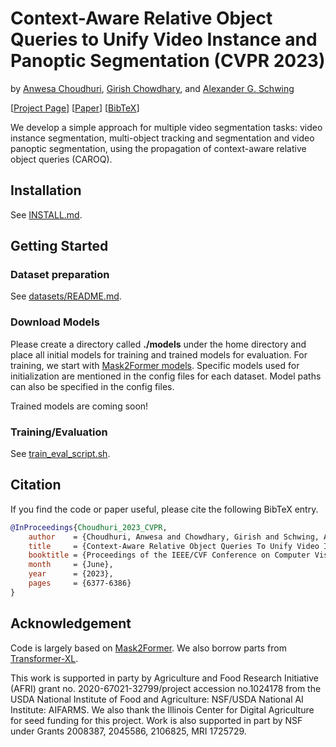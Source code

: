 # Context-Aware Relative Object Queries to Unify Video Instance and Panoptic Segmentation (CVPR 2023)
by [Anwesa Choudhuri](https://ece.illinois.edu/about/directory/grad-students/anwesac2/), [Girish Chowdhary](https://ece.illinois.edu/about/directory/faculty/girishc/), and [Alexander G. Schwing](http://www.alexander-schwing.de/)


[[Project Page](https://anwesachoudhuri.github.io/ContextAwareRelativeObjectQueries/)] [[Paper](https://openaccess.thecvf.com/content/CVPR2023/papers/Choudhuri_Context-Aware_Relative_Object_Queries_To_Unify_Video_Instance_and_Panoptic_CVPR_2023_paper.pdf)] [[BibTeX](https://anwesachoudhuri.github.io/ContextAwareRelativeObjectQueries/bib.txt)]

We develop a simple approach for multiple video segmentation tasks: video instance segmentation, multi-object tracking and segmentation and video panoptic segmentation, using the propagation of context-aware relative object queries (CAROQ).


## Installation

See [INSTALL.md](https://github.com/AnwesaChoudhuri/CAROQ/blob/master/INSTALL.md).


## Getting Started

### Dataset preparation 
See [datasets/README.md](https://github.com/AnwesaChoudhuri/CAROQ/blob/master/datasets/README.md).

### Download Models

Please create a directory called **./models** under the home directory and place all initial models for training and trained models for evaluation.
For training, we start with [Mask2Former models](https://github.com/facebookresearch/Mask2Former/blob/main/MODEL_ZOO.md).
Specific models used for initialization are mentioned in the config files for each dataset. Model paths can also be specified in the config files.

Trained models are coming soon!

### Training/Evaluation

See [train_eval_script.sh](https://github.com/AnwesaChoudhuri/CAROQ/blob/master/train_eval_script.sh).


## Citation

If you find the code or paper useful, please cite the following BibTeX entry.

```BibTeX
@InProceedings{Choudhuri_2023_CVPR,
    author    = {Choudhuri, Anwesa and Chowdhary, Girish and Schwing, Alexander G.},
    title     = {Context-Aware Relative Object Queries To Unify Video Instance and Panoptic Segmentation},
    booktitle = {Proceedings of the IEEE/CVF Conference on Computer Vision and Pattern Recognition (CVPR)},
    month     = {June},
    year      = {2023},
    pages     = {6377-6386}
}
```

## Acknowledgement

Code is largely based on [Mask2Former](https://github.com/facebookresearch/Mask2Former). We also borrow parts from [Transformer-XL](https://github.com/kimiyoung/transformer-xl).

This work is supported in party by Agriculture and Food Research Initiative (AFRI) grant no. 2020-67021-32799/project accession no.1024178 from the USDA National Institute of Food and Agriculture: NSF/USDA National AI Institute: AIFARMS. We also thank the Illinois Center for Digital Agriculture for seed funding for this project. Work is also supported in part by NSF under Grants 2008387, 2045586, 2106825, MRI 1725729. 



